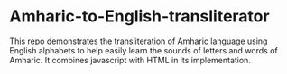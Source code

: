 # Amharic-to-English-transliterator
This repo demonstrates the transliteration of Amharic language using English alphabets to help easily learn the sounds of letters and words of Amharic. It combines javascript with HTML in its implementation.
